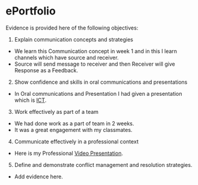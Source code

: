 # ePortfolio
Evidence is provided here of the following objectives:
1. Explain communication concepts and strategies
- We learn this Communication concept in week 1 and in this I learn channels which have source and receiver.
- Source will send message to receiver and then Receiver will give Response as a Feedback.
2. Show confidence and skills in oral communications and presentations
- In Oral communications and Presentation I had given a presentation which is [ICT](https://github.com/Ujjwalsavaliya/ePortfolio/blob/main/ICT/Cybersafety%20%26%20Indigenous%20Australians.pptx).
3. Work effectively as part of a team
- We had done work as a part of team in 2 weeks. 
- It was a great engagement with my classmates.
4. Communicate effectively in a professional context
- Here is my Professional [Video Presentation](https://drive.google.com/file/d/1N2Uw3zowNr9xJ7QN-BVQsbPjyMjZ1G3u/view?usp=sharing).
5. Define and demonstrate conflict management and resolution strategies.
- Add evidence here.
